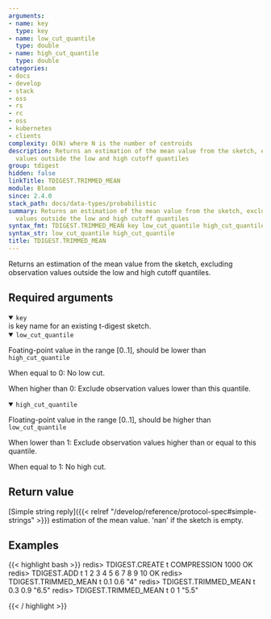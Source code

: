 ```yaml
---
arguments:
- name: key
  type: key
- name: low_cut_quantile
  type: double
- name: high_cut_quantile
  type: double
categories:
- docs
- develop
- stack
- oss
- rs
- rc
- oss
- kubernetes
- clients
complexity: O(N) where N is the number of centroids
description: Returns an estimation of the mean value from the sketch, excluding observation
  values outside the low and high cutoff quantiles
group: tdigest
hidden: false
linkTitle: TDIGEST.TRIMMED_MEAN
module: Bloom
since: 2.4.0
stack_path: docs/data-types/probabilistic
summary: Returns an estimation of the mean value from the sketch, excluding observation
  values outside the low and high cutoff quantiles
syntax_fmt: TDIGEST.TRIMMED_MEAN key low_cut_quantile high_cut_quantile
syntax_str: low_cut_quantile high_cut_quantile
title: TDIGEST.TRIMMED_MEAN
---
```

Returns an estimation of the mean value from the sketch, excluding observation values outside the low and high cutoff quantiles.

## Required arguments

<details open><summary><code>key</code></summary> 
is key name for an existing t-digest sketch.
</details>

<details open><summary><code>low_cut_quantile</code></summary> 
  
Foating-point value in the range [0..1], should be lower than `high_cut_quantile`
  
When equal to 0: No low cut.
  
When higher than 0: Exclude observation values lower than this quantile.
</details>

<details open><summary><code>high_cut_quantile</code></summary> 
  
Floating-point value in the range [0..1], should be higher than `low_cut_quantile`  
  
When lower than 1: Exclude observation values higher than or equal to this quantile.

When equal to 1: No high cut.
</details>

## Return value

[Simple string reply]({{< relref "/develop/reference/protocol-spec#simple-strings" >}}) estimation of the mean value. 'nan' if the sketch is empty.

## Examples

{{< highlight bash >}}
redis> TDIGEST.CREATE t COMPRESSION 1000
OK
redis> TDIGEST.ADD t 1 2 3 4 5 6 7 8 9 10
OK
redis> TDIGEST.TRIMMED_MEAN t 0.1 0.6
"4"
redis> TDIGEST.TRIMMED_MEAN t 0.3 0.9
"6.5"
redis> TDIGEST.TRIMMED_MEAN t 0 1
"5.5"

{{< / highlight >}}

